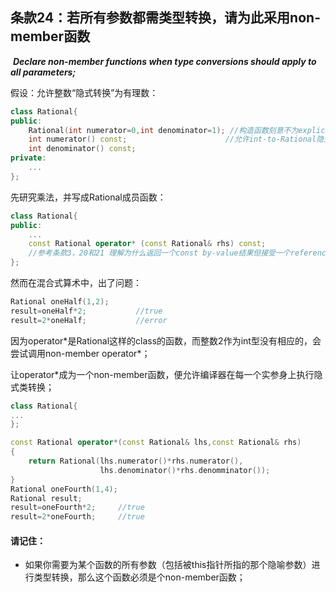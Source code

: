 ## 条款24：若所有参数都需类型转换，请为此采用non-member函数

​		***Declare non-member functions when type conversions should apply to all parameters;***

假设：允许整数“隐式转换”为有理数：

```c++
class Rational{
public:
	Rational(int numerator=0,int denominator=1); //构造函数刻意不为explicit
	int numerator() const;						//允许int-to-Rational隐式转换
	int denominator() const;
private:
	...
};
```

先研究乘法，并写成Rational成员函数：

```c++
class Rational{
public:
	...
	const Rational operator* (const Rational& rhs) const;
    //参考条款3，20和21 理解为什么返回一个const by-value结果但接受一个reference-to-const实参；
};
```

然而在混合式算术中，出了问题：

```c++
Rational oneHalf(1,2);
result=oneHalf*2;			//true
result=2*oneHalf;			//error
```

因为operator\*是Rational这样的class的函数，而整数2作为int型没有相应的，会尝试调用non-member operator\*；

让operator*成为一个non-member函数，便允许编译器在每一个实参身上执行隐式类转换；

```c++
class Rational{
...
};

const Rational operator*(const Rational& lhs,const Rational& rhs)
{
	return Rational(lhs.numerator()*rhs.numerator(),
                    lhs.denominator()*rhs.denomminator());
}
Rational oneFourth(1,4);
Rational result;
result=oneFourth*2;		//true
result=2*oneFourth;		//true
```

#### 请记住：

+ 如果你需要为某个函数的所有参数（包括被this指针所指的那个隐喻参数）进行类型转换，那么这个函数必须是个non-member函数；